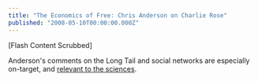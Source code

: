```yaml
---
title: "The Economics of Free: Chris Anderson on Charlie Rose"
published: "2008-05-10T00:00:00.000Z"
---
```


\[Flash Content Scrubbed\]

Anderson's comments on the Long Tail and social networks are especially on-target, and [relevant to the sciences](http://depth-first.com/articles/2008/05/07/1908-and-all-that-the-long-tail-and-chemistry).